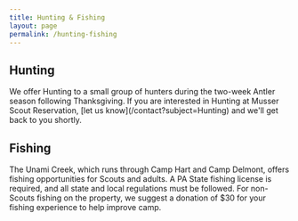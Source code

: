 ```yaml
---
title: Hunting & Fishing
layout: page
permalink: /hunting-fishing
---
```


<h2>Hunting</h2>
We offer Hunting to a small group of hunters during the two-week Antler season following Thanksgiving. If you are interested in Hunting at Musser Scout Reservation, [let us know](/contact?subject=Hunting) and we'll get back to you shortly.

<h2>Fishing</h2>
The Unami Creek, which runs through Camp Hart and Camp Delmont, offers fishing opportunities for Scouts and adults. A PA State fishing license is required, and all state and local regulations must be followed. For non-Scouts fishing on the property, we suggest a donation of $30 for your fishing experience to help improve camp.
